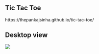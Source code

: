 <h2>Tic Tac Toe </h2>
https://thepankajsinha.github.io/tic-tac-toe/

<h2>Desktop view</h2>
<img src="https://github.com/user-attachments/assets/8b54d94d-0c72-4e39-b54e-c13568285861"/>


